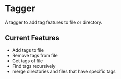 # Tagger
A tagger to add tag features to file or directory.

## Current Features
- Add tags to file
- Remove tags from file
- Get tags of file
- Find tags recursively
- merge directories and files that have specific tags
